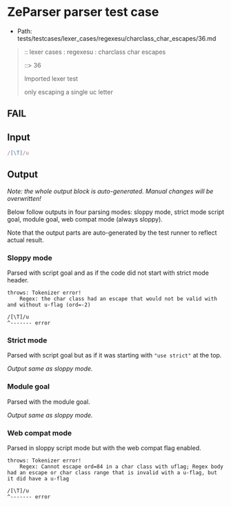 # ZeParser parser test case

- Path: tests/testcases/lexer_cases/regexesu/charclass_char_escapes/36.md

> :: lexer cases : regexesu : charclass char escapes
>
> ::> 36
>
> Imported lexer test
>
> only escaping a single uc letter

## FAIL

## Input

`````js
/[\T]/u
`````

## Output

_Note: the whole output block is auto-generated. Manual changes will be overwritten!_

Below follow outputs in four parsing modes: sloppy mode, strict mode script goal, module goal, web compat mode (always sloppy).

Note that the output parts are auto-generated by the test runner to reflect actual result.

### Sloppy mode

Parsed with script goal and as if the code did not start with strict mode header.

`````
throws: Tokenizer error!
    Regex: the char class had an escape that would not be valid with and without u-flag (ord=-2)

/[\T]/u
^------- error
`````

### Strict mode

Parsed with script goal but as if it was starting with `"use strict"` at the top.

_Output same as sloppy mode._

### Module goal

Parsed with the module goal.

_Output same as sloppy mode._

### Web compat mode

Parsed in sloppy script mode but with the web compat flag enabled.

`````
throws: Tokenizer error!
    Regex: Cannot escape ord=84 in a char class with uflag; Regex body had an escape or char class range that is invalid with a u-flag, but it did have a u-flag

/[\T]/u
^------- error
`````


